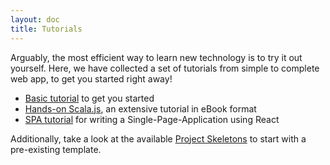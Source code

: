 ```yaml
---
layout: doc
title: Tutorials
---
```


Arguably, the most efficient way to learn new technology is to try it out yourself. Here, we have collected a set
of tutorials from simple to complete web app, to get you started right away!

* [Basic tutorial](./basic/) to get you started
* [Hands-on Scala.js](https://lihaoyi.github.io/hands-on-scala-js), an extensive tutorial in eBook format
* [SPA tutorial](https://github.com/ochrons/scalajs-spa-tutorial) for writing a
  Single-Page-Application using React

Additionally, take a look at the available [Project Skeletons](../../libraries/skeletons.html) to start with
a pre-existing template.
